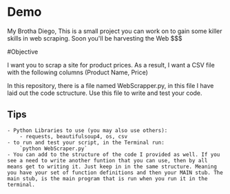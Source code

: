 # Demo

My Brotha Diego, This is a small project you can work on to gain some killer skills in web scraping. Soon you'll be harvesting the Web $$$

#Objective

I want you to scrap a site for product prices. As a result, I want a CSV file with the following columns (Product Name, Price)

In this repository, there is a file named WebScrapper.py, in this file I have laid out the code sctructure. Use this file to write and test your code. 

## Tips
    - Python Libraries to use (you may also use others):
        - requests, beautifulsoup4, os, csv
    - to run and test your script, in the Terminal run:
        `python WebScraper.py`
    - You can add to the structure of the code I provided as well. If you see a need to write another funtion that you can use, then by all means get to writing it. Just keep in in the same structure. Meaning you have your set of function definitions and then your MAIN stub. The main stub, is the main program that is run when you run it in the terminal.  